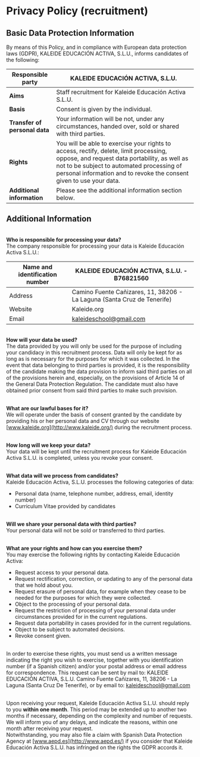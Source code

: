 # Privacy Policy (recruitment)

## Basic Data Protection Information

By means of this Policy, and in compliance with European data protection laws (GDPR), KALEIDE EDUCACIÓN ACTIVA, S.L.U., informs candidates of the following:

| **Responsible party**         | KALEIDE EDUCACIÓN ACTIVA, S.L.U.                                                                                                                                                                                                                            |
| ----------------------------- | ----------------------------------------------------------------------------------------------------------------------------------------------------------------------------------------------------------------------------------------------------------- |
| **Aims**                      | Staff recruitment for Kaleide Educación Activa S.L.U.                                                                                                                                                                                                       |
| **Basis**                     | Consent is given by the individual.                                                                                                                                                                                                                         |
| **Transfer of personal data** | Your information will be not, under any circumstances, handed over, sold or shared with third parties.                                                                                                                                                      |
| **Rights**                    | You will be able to exercise your rights to access, rectify, delete, limit processing, oppose, and request data portability, as well as not to be subject to automated processing of personal information and to revoke the consent given to use your data. |
| **Additional information**    | Please see the additional information section below.                                                                                                                                                                                                        |

## **Additional Information**

\
**Who is responsible for processing your data?**\
The company responsible for processing your data is Kaleide Educación Activa S.L.U.:

| Name and identification number | KALEIDE EDUCACIÓN ACTIVA, S.L.U. - B76821560                            |
| ------------------------------ | ----------------------------------------------------------------------- |
| Address                        | Camino Fuente Cañizares, 11, 38206 - La Laguna (Santa Cruz de Tenerife) |
| Website                        | Kaleide.org                                                             |
| Email                          | kaleideschool@gmail.com                                                 |

\
**How will your data be used?**\
The data provided by you will only be used for the purpose of including your candidacy in this recruitment process. Data will only be kept for as long as is necessary for the purposes for which it was collected. In the event that data belonging to third parties is provided, it is the responsibility of the candidate making the data provision to inform said third parties on all of the provisions herein and, especially, on the provisions of Article 14 of the General Data Protection Regulation. The candidate must also have obtained prior consent from said third parties to make such provision.

\
**What are our lawful bases for it?**\
We will operate under the basis of consent granted by the candidate by providing his or her personal data and CV through our website [www.kaleide.org](http://www.kaleide.org/) during the recruitment process.

\
**How long will we keep your data?**\
Your data will be kept until the recruitment process for Kaleide Educación Activa S.L.U. is completed, unless you revoke your consent.

\
**What data will we process from candidates?**\
Kaleide Educación Activa, S.L.U. processes the following categories of data:

* Personal data (name, telephone number, address, email, identity number)
* Curriculum Vitae provided by candidates

\
**Will we share your personal data with third parties?**\
Your personal data will not be sold or transferred to third parties.

\
**What are your rights and how can you exercise them?**\
You may exercise the following rights by contacting Kaleide Educación Activa:

* Request access to your personal data.
* Request rectification, correction, or updating to any of the personal data that we hold about you.
* Request erasure of personal data, for example when they cease to be needed for the purposes for which they were collected.
* Object to the processing of your personal data.
* Request the restriction of processing of your personal data under circumstances provided for in the current regulations.
* Request data portability in cases provided for in the current regulations.
* Object to be subject to automated decisions.
* Revoke consent given.

\
In order to exercise these rights, you must send us a written message indicating the right you wish to exercise, together with you identification number (if a Spanish citizen) and/or your postal address or email address for correspondence. This request can be sent by mail to: KALEIDE EDUCACIÓN ACTIVA, S.L.U. Camino Fuente Cañizares, 11, 38206 - La Laguna (Santa Cruz De Tenerife), or by email to: [kaleideschool@gmail.com](mailto:kaleideschool@gmail.com)

\
Upon receiving your request, Kaleide Educación Activa S.L.U. should reply to you **within one month**. This period may be extended up to another two months if necessary, depending on the complexity and number of requests. We will inform you of any delays, and indicate the reasons, within one month after receiving your request.\
Notwithstanding, you may also file a claim with Spanish Data Protection Agency at [www.aepd.es](http://www.aepd.es/) if you consider that Kaleide Educación Activa S.L.U. has infringed on the rights the GDPR accords it.
